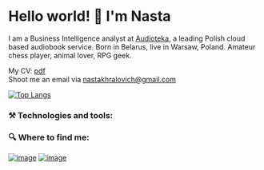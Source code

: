 # Hello world! 👋 I'm Nasta


I am a Business Intelligence analyst at [Audioteka](https://audioteka.com/pl/), a leading Polish cloud based audiobook service.
Born in Belarus, live in Warsaw, Poland. Amateur chess player, animal lover, RPG geek. 

My CV: [pdf](https://github.com/khralovich/khralovich/blob/main/cv-khralovich-web-2023.pdf) <br>
Shoot me an email via nastakhralovich@gmail.com 

[![Top Langs](https://github-readme-stats.vercel.app/api/top-langs/?username=khralovich&hide=css,html,scss,javascript&layout=compact&show_icons=true&theme=merko&bg_color=00000000)](https://github.com/khralovich/github-readme-stats)

### ⚒️ Technologies and tools:



### 🔍 Where to find me:

[![image](https://img.shields.io/badge/Medium-000?style=for-the-badge&logo=Medium&logoColor=white)](https://khralovich.medium.com/)
[![image](https://img.shields.io/badge/LinkedIn-0077B5?style=for-the-badge&logo=linkedin&logoColor=white)](https://www.linkedin.com/in/nastakhralovich/)


